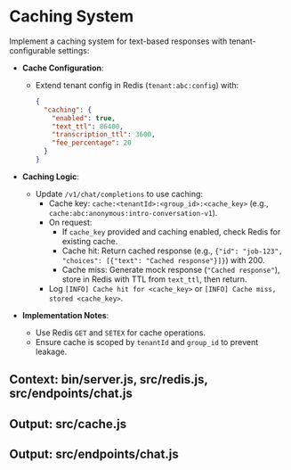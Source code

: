 # Caching System

Implement a caching system for text-based responses with tenant-configurable settings:

- **Cache Configuration**:
  - Extend tenant config in Redis (`tenant:abc:config`) with:
    ```json
    {
      "caching": {
        "enabled": true,
        "text_ttl": 86400,
        "transcription_ttl": 3600,
        "fee_percentage": 20
      }
    }
    ```
- **Caching Logic**:
  - Update `/v1/chat/completions` to use caching:
    - Cache key: `cache:<tenantId>:<group_id>:<cache_key>` (e.g., `cache:abc:anonymous:intro-conversation-v1`).
    - On request:
      - If `cache_key` provided and caching enabled, check Redis for existing cache.
      - Cache hit: Return cached response (e.g., `{"id": "job-123", "choices": [{"text": "Cached response"}]}`) with 200.
      - Cache miss: Generate mock response (`"Cached response"`), store in Redis with TTL from `text_ttl`, then return.
    - Log `[INFO] Cache hit for <cache_key>` or `[INFO] Cache miss, stored <cache_key>`.

- **Implementation Notes**:
  - Use Redis `GET` and `SETEX` for cache operations.
  - Ensure cache is scoped by `tenantId` and `group_id` to prevent leakage.

## Context: bin/server.js, src/redis.js, src/endpoints/chat.js
## Output: src/cache.js
## Output: src/endpoints/chat.js
